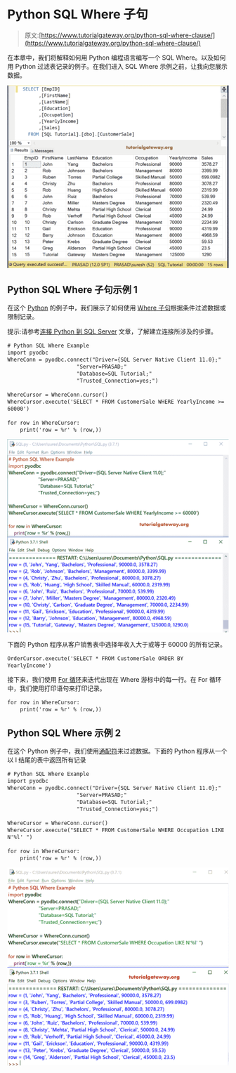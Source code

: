 # Python SQL Where 子句

> 原文:[https://www.tutorialgateway.org/python-sql-where-clause/](https://www.tutorialgateway.org/python-sql-where-clause/)

在本章中，我们将解释如何用 Python 编程语言编写一个 SQL Where。以及如何用 Python 过滤表记录的例子。在我们进入 SQL Where 示例之前，让我向您展示数据。

![Python SQL Where Example 1](img/b9f7b0f3e9d2f4853e8e3120845141dd.png)

## Python SQL Where 子句示例 1

在这个 [Python](https://www.tutorialgateway.org/python-tutorial/) 的例子中，我们展示了如何使用 [Where 子句](https://www.tutorialgateway.org/sql-where-clause/)根据条件过滤数据或限制记录。

提示:请参考[连接 Python 到 SQL Server](https://www.tutorialgateway.org/connect-python-and-sql-server/) 文章，了解建立连接所涉及的步骤。

```
# Python SQL Where Example
import pyodbc
WhereConn = pyodbc.connect("Driver={SQL Server Native Client 11.0};"
                      "Server=PRASAD;"
                      "Database=SQL Tutorial;"
                      "Trusted_Connection=yes;")

WhereCursor = WhereConn.cursor()
WhereCursor.execute('SELECT * FROM CustomerSale WHERE YearlyIncome >= 60000')

for row in WhereCursor:
    print('row = %r' % (row,))
```

![Python SQL Where Example 2](img/75e2e6ef429c3e18bca75079b652d6d4.png)

下面的 Python 程序从客户销售表中选择年收入大于或等于 60000 的所有记录。

```
OrderCursor.execute('SELECT * FROM CustomerSale ORDER BY YearlyIncome')
```

接下来，我们使用 [For 循环](https://www.tutorialgateway.org/python-for-loop/)来迭代出现在 Where 游标中的每一行。在 For 循环中，我们使用打印语句来打印记录。

```
for row in WhereCursor:    
    print('row = %r' % (row,))
```

## Python SQL Where 示例 2

在这个 Python 例子中，我们使用[通配符](https://www.tutorialgateway.org/sql-like/)来过滤数据。下面的 Python 程序从一个以 l 结尾的表中返回所有记录

```
# Python SQL Where Example
import pyodbc
WhereConn = pyodbc.connect("Driver={SQL Server Native Client 11.0};"
                      "Server=PRASAD;"
                      "Database=SQL Tutorial;"
                      "Trusted_Connection=yes;")

WhereCursor = WhereConn.cursor()
WhereCursor.execute("SELECT * FROM CustomerSale WHERE Occupation LIKE N'%l' ")

for row in WhereCursor:
    print('row = %r' % (row,))
```

![Python SQL Where Example 3](img/a198d34ba78dda434cbecfaa0ea37b89.png)